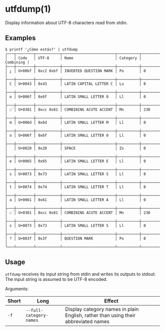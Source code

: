 # utfdump(1)
Display information about UTF-8 characters read from stdin.

## Examples
```
$ printf '¿Cómo estás?' | utfdump
┌───┬────────┬───────────┬────────────────────────┬──────────┬───────────┐
│   │ Code   │ UTF-8     │ Name                   │ Category │ Combining │
├───┼────────┼───────────┼────────────────────────┼──────────┼───────────┤
│ ¿ │ U+00bf │ 0xc2 0xbf │ INVERTED QUESTION MARK │ Po       │ 0         │
├───┼────────┼───────────┼────────────────────────┼──────────┼───────────┤
│ C │ U+0043 │ 0x43      │ LATIN CAPITAL LETTER C │ Lu       │ 0         │
├───┼────────┼───────────┼────────────────────────┼──────────┼───────────┤
│ o │ U+006f │ 0x6f      │ LATIN SMALL LETTER O   │ Ll       │ 0         │
├───┼────────┼───────────┼────────────────────────┼──────────┼───────────┤
│ ◌́ │ U+0301 │ 0xcc 0x81 │ COMBINING ACUTE ACCENT │ Mn       │ 230       │
├───┼────────┼───────────┼────────────────────────┼──────────┼───────────┤
│ m │ U+006d │ 0x6d      │ LATIN SMALL LETTER M   │ Ll       │ 0         │
├───┼────────┼───────────┼────────────────────────┼──────────┼───────────┤
│ o │ U+006f │ 0x6f      │ LATIN SMALL LETTER O   │ Ll       │ 0         │
├───┼────────┼───────────┼────────────────────────┼──────────┼───────────┤
│   │ U+0020 │ 0x20      │ SPACE                  │ Zs       │ 0         │
├───┼────────┼───────────┼────────────────────────┼──────────┼───────────┤
│ e │ U+0065 │ 0x65      │ LATIN SMALL LETTER E   │ Ll       │ 0         │
├───┼────────┼───────────┼────────────────────────┼──────────┼───────────┤
│ s │ U+0073 │ 0x73      │ LATIN SMALL LETTER S   │ Ll       │ 0         │
├───┼────────┼───────────┼────────────────────────┼──────────┼───────────┤
│ t │ U+0074 │ 0x74      │ LATIN SMALL LETTER T   │ Ll       │ 0         │
├───┼────────┼───────────┼────────────────────────┼──────────┼───────────┤
│ a │ U+0061 │ 0x61      │ LATIN SMALL LETTER A   │ Ll       │ 0         │
├───┼────────┼───────────┼────────────────────────┼──────────┼───────────┤
│ ◌́ │ U+0301 │ 0xcc 0x81 │ COMBINING ACUTE ACCENT │ Mn       │ 230       │
├───┼────────┼───────────┼────────────────────────┼──────────┼───────────┤
│ s │ U+0073 │ 0x73      │ LATIN SMALL LETTER S   │ Ll       │ 0         │
├───┼────────┼───────────┼────────────────────────┼──────────┼───────────┤
│ ? │ U+003f │ 0x3f      │ QUESTION MARK          │ Po       │ 0         │
└───┴────────┴───────────┴────────────────────────┴──────────┴───────────┘
```

## Usage
`utfdump` receives its input string from stdin and writes its outputs to stdout. The input string is assumed to be UTF-8 encoded.

Arguments:

| Short | Long                    | Effect                                                                             |
|-------|-------------------------|------------------------------------------------------------------------------------|
| `-f`  | `--full-category-names` | Display category names in plain English, rather than using their abbreviated names |
